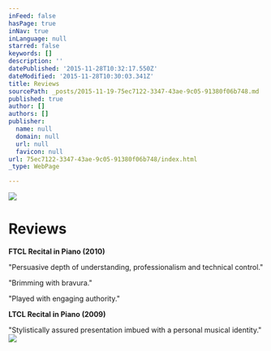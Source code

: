 ```yaml
---
inFeed: false
hasPage: true
inNav: true
inLanguage: null
starred: false
keywords: []
description: ''
datePublished: '2015-11-28T10:32:17.550Z'
dateModified: '2015-11-28T10:30:03.341Z'
title: Reviews
sourcePath: _posts/2015-11-19-75ec7122-3347-43ae-9c05-91380f06b748.md
published: true
author: []
authors: []
publisher:
  name: null
  domain: null
  url: null
  favicon: null
url: 75ec7122-3347-43ae-9c05-91380f06b748/index.html
_type: WebPage

---
```

![](https://the-grid-user-content.s3-us-west-2.amazonaws.com/1ca5e4d1-f3dc-465c-9dc8-f4e5840511d8.jpg)

# **Reviews**

**FTCL Recital in Piano (2010)**

"Persuasive depth of understanding, professionalism and technical control."

"Brimming with bravura."

"Played with engaging authority."

**LTCL Recital in Piano (2009)**

"Stylistically assured presentation imbued with a personal musical identity."
![](https://the-grid-user-content.s3-us-west-2.amazonaws.com/f054fe2b-1c89-4749-859a-d9fd33952429.gif)
